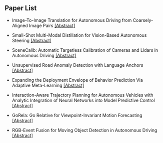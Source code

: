 ## Paper List

- Image-To-Image Translation for Autonomous Driving from Coarsely-Aligned Image Pairs
[[Abstract]](https://events.infovaya.com/presentation?id=93308)

- Small-Shot Multi-Modal Distillation for Vision-Based Autonomous Steering
[[Abstract]](https://events.infovaya.com/presentation?id=93311)

- SceneCalib: Automatic Targetless Calibration of Cameras and Lidars in Autonomous Driving
[[Abstract]](https://events.infovaya.com/presentation?id=93314)

- Unsupervised Road Anomaly Detection with Language Anchors
[[Abstract]](https://events.infovaya.com/presentation?id=93317)

- Expanding the Deployment Envelope of Behavior Prediction Via Adaptive Meta-Learning
[[Abstract]](https://events.infovaya.com/presentation?id=93320)

- Interaction-Aware Trajectory Planning for Autonomous Vehicles with Analytic Integration of Neural Networks into Model Predictive Control
[[Abstract]](https://events.infovaya.com/presentation?id=93323)

- GoRela: Go Relative for Viewpoint-Invariant Motion Forecasting
[[Abstract]](https://events.infovaya.com/presentation?id=93326)

- RGB-Event Fusion for Moving Object Detection in Autonomous Driving
[[Abstract]](https://events.infovaya.com/presentation?id=93329)

